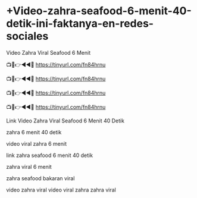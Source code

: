 # +Video-zahra-seafood-6-menit-40-detik-ini-faktanya-en-redes-sociales

Video Zahra Viral Seafood 6 Menit

📺📱👉◄◄🔴  https://tinyurl.com/fn84hrnu

📺📱👉◄◄🔴  https://tinyurl.com/fn84hrnu

📺📱👉◄◄🔴  https://tinyurl.com/fn84hrnu

📺📱👉◄◄🔴  https://tinyurl.com/fn84hrnu


Link Video Zahra Viral Seafood 6 Menit 40 Detik

zahra 6 menit 40 detik

video viral zahra 6 menit

link zahra seafood 6 menit 40 detik

zahra viral 6 menit

zahra seafood bakaran viral

video zahra viral
video viral zahra
zahra viral
